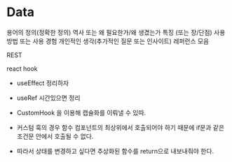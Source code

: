 # Data

용어의 정의(정확한 정의)
역사 또는 왜 필요한가/왜 생겼는가
특징 (또는 장/단점)
사용방법 또는 사용 경험
개인적인 생각(추가적인 질문 또는 인사이트)
레퍼런스 모음

REST

react hook

- useEffect 정리하자
- useRef 시간있으면 정리

- CustomHook 을 이용해 캡슐화를 이뤄낼 수 있따.
- 커스텀 훅의 경우 함수 컴포넌트의 최상위에서 호출되어야 하기 때문에 if문과 같은 조건문 안에서 호출될 수 없다.
- 따라서 상태를 변경하고 싶다면 추상화된 함수를 return으로 내보내줘야 한다.
